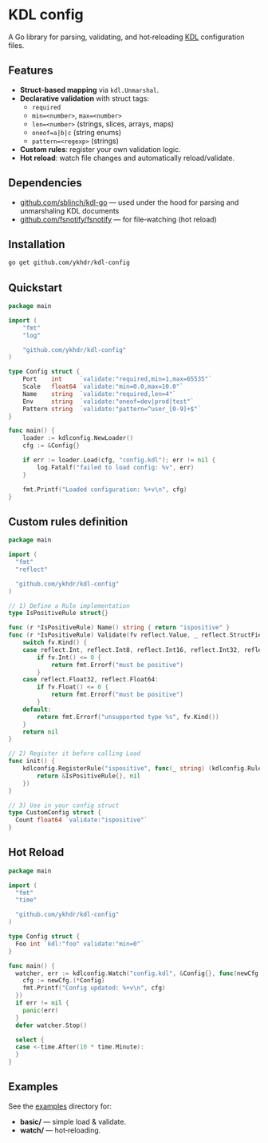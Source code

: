# KDL config

A Go library for parsing, validating, and hot‑reloading [KDL](https://kdl.dev/) configuration files.

## Features

- **Struct‑based mapping** via `kdl.Unmarshal`.
- **Declarative validation** with struct tags:
    - `required`
    - `min=<number>`, `max=<number>`
    - `len=<number>` (strings, slices, arrays, maps)
    - `oneof=a|b|c` (string enums)
    - `pattern=<regexp>` (strings)
- **Custom rules**: register your own validation logic.
- **Hot reload**: watch file changes and automatically reload/validate.

## Dependencies

- [github.com/sblinch/kdl-go](https://github.com/sblinch/kdl-go) — used under the hood for parsing and unmarshaling KDL documents
- [github.com/fsnotify/fsnotify](https://github.com/fsnotify/fsnotify) — for file‑watching (hot reload)

## Installation

```bash
go get github.com/ykhdr/kdl-config
```

## Quickstart
```go
package main

import (
	"fmt"
	"log"

	"github.com/ykhdr/kdl-config"
)

type Config struct {
	Port    int     `validate:"required,min=1,max=65535"`
	Scale   float64 `validate:"min=0.0,max=10.0"`
	Name    string  `validate:"required,len=4"`
	Env     string  `validate:"oneof=dev|prod|test"`
	Pattern string  `validate:"pattern=^user_[0-9]+$"`
}

func main() {
	loader := kdlconfig.NewLoader()
	cfg := &Config{}

	if err := loader.Load(cfg, "config.kdl"); err != nil {
		log.Fatalf("failed to load config: %v", err)
	}

	fmt.Printf("Loaded configuration: %+v\n", cfg)
}
```

## Custom rules definition

```go
package main

import (
  "fmt"
  "reflect"

  "github.com/ykhdr/kdl-config"
)

// 1) Define a Rule implementation
type IsPositiveRule struct{}

func (r *IsPositiveRule) Name() string { return "ispositive" }
func (r *IsPositiveRule) Validate(fv reflect.Value, _ reflect.StructField) error {  
	switch fv.Kind() {
	case reflect.Int, reflect.Int8, reflect.Int16, reflect.Int32, reflect.Int64:
		if fv.Int() <= 0 {
			return fmt.Errorf("must be positive")
		}
    case reflect.Float32, reflect.Float64:
        if fv.Float() <= 0 {
            return fmt.Errorf("must be positive")
        }
    default:
        return fmt.Errorf("unsupported type %s", fv.Kind())
    }
    return nil
}

// 2) Register it before calling Load
func init() {
    kdlconfig.RegisterRule("ispositive", func(_ string) (kdlconfig.Rule, error) {
        return &IsPositiveRule{}, nil
    })
}

// 3) Use in your config struct
type CustomConfig struct {
  Count float64 `validate:"ispositive"`
}
```



## Hot Reload
```go
package main

import (
  "fmt"
  "time"

  "github.com/ykhdr/kdl-config"
)

type Config struct {
  Foo int `kdl:"foo" validate:"min=0"`
}

func main() {
  watcher, err := kdlconfig.Watch("config.kdl", &Config{}, func(newCfg any) {
    cfg := newCfg.(*Config)
    fmt.Printf("Config updated: %+v\n", cfg)
  })
  if err != nil {
    panic(err)
  }
  defer watcher.Stop()

  select {
  case <-time.After(10 * time.Minute):
  }
}
```

## Examples 

See the [examples](./examples) directory for:
-	**basic/** — simple load & validate.
-	**watch/** — hot‑reloading.

